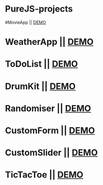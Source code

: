 # PureJS-projects
#MovieApp || [DEMO](https://dontmeway.github.io/movie-app/)
# WeatherApp || [DEMO](http://dontmeway.github.io/Weather-App/)
# ToDoList || [DEMO](https://dontmeway.github.io/ToDo-List/)
# DrumKit || [DEMO](https://dontmeway.github.io/Drum-Kit/)
# Randomiser || [DEMO](https://dontmeway.github.io/Random-choice-picker/)
# CustomForm || [DEMO](https://dontmeway.github.io/form-input-wave/)
# CustomSlider || [DEMO](https://dontmeway.github.io/background-slider/)
# TicTacToe || [DEMO](https://dontmeway.github.io/tic-tac-toe/)
